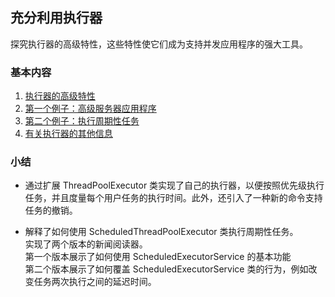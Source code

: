 ## 充分利用执行器
探究执行器的高级特性，这些特性使它们成为支持并发应用程序的强大工具。

### 基本内容
1.	[执行器的高级特性](C1执行器的高级特性.md)
2.	[第一个例子：高级服务器应用程序](C2第一个例子：高级服务器应用程序.md)
3.	[第二个例子：执行周期性任务](C3第二个例子：执行周期性任务.md)
4.	[有关执行器的其他信息](C4有关执行器的其他信息.md)

### 小结
-	通过扩展 ThreadPoolExecutor 类实现了自己的执行器，以便按照优先级执行任务，并且度量每个用户任务的执行时间。此外，还引入了一种新的命令支持任务的撤销。  

-	解释了如何使用 ScheduledThreadPoolExecutor 类执行周期性任务。  
	实现了两个版本的新闻阅读器。     
	第一个版本展示了如何使用 ScheduledExecutorService 的基本功能  
	第二个版本展示了如何覆盖 ScheduledExecutorService 类的行为，例如改变任务两次执行之间的延迟时间。
